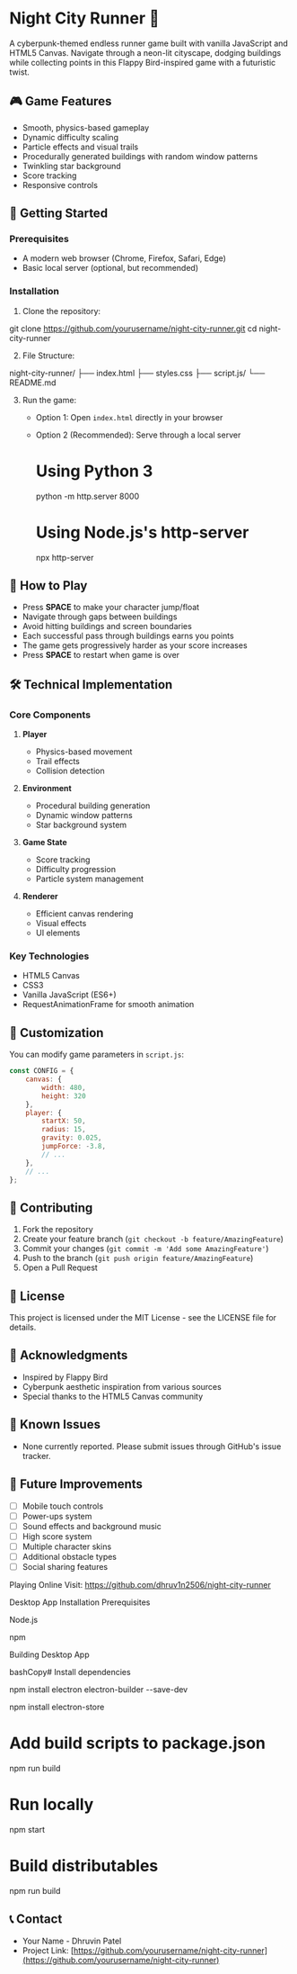 # Night City Runner 🌃

A cyberpunk-themed endless runner game built with vanilla JavaScript and HTML5 Canvas. Navigate through a neon-lit cityscape, dodging buildings while collecting points in this Flappy Bird-inspired game with a futuristic twist.

## 🎮 Game Features

- Smooth, physics-based gameplay
- Dynamic difficulty scaling
- Particle effects and visual trails
- Procedurally generated buildings with random window patterns
- Twinkling star background
- Score tracking
- Responsive controls

## 🚀 Getting Started

### Prerequisites
- A modern web browser (Chrome, Firefox, Safari, Edge)
- Basic local server (optional, but recommended)

### Installation

1. Clone the repository:

git clone https://github.com/yourusername/night-city-runner.git
cd night-city-runner


2. File Structure:

night-city-runner/
├── index.html
├── styles.css
├── script.js/
└── README.md


3. Run the game:
   - Option 1: Open `index.html` directly in your browser
   - Option 2 (Recommended): Serve through a local server
     
     # Using Python 3
     python -m http.server 8000
     
     # Using Node.js's http-server
     npx http-server
     

## 🎯 How to Play

- Press **SPACE** to make your character jump/float
- Navigate through gaps between buildings
- Avoid hitting buildings and screen boundaries
- Each successful pass through buildings earns you points
- The game gets progressively harder as your score increases
- Press **SPACE** to restart when game is over

## 🛠️ Technical Implementation

### Core Components

1. **Player**
   - Physics-based movement
   - Trail effects
   - Collision detection

2. **Environment**
   - Procedural building generation
   - Dynamic window patterns
   - Star background system

3. **Game State**
   - Score tracking
   - Difficulty progression
   - Particle system management

4. **Renderer**
   - Efficient canvas rendering
   - Visual effects
   - UI elements

### Key Technologies

- HTML5 Canvas
- CSS3
- Vanilla JavaScript (ES6+)
- RequestAnimationFrame for smooth animation

## 🔧 Customization

You can modify game parameters in `script.js`:

```javascript
const CONFIG = {
    canvas: {
        width: 480,
        height: 320
    },
    player: {
        startX: 50,
        radius: 15,
        gravity: 0.025,
        jumpForce: -3.8,
        // ...
    },
    // ...
};
```

## 🤝 Contributing

1. Fork the repository
2. Create your feature branch (`git checkout -b feature/AmazingFeature`)
3. Commit your changes (`git commit -m 'Add some AmazingFeature'`)
4. Push to the branch (`git push origin feature/AmazingFeature`)
5. Open a Pull Request

## 📝 License

This project is licensed under the MIT License - see the LICENSE file for details.

## 🙏 Acknowledgments

- Inspired by Flappy Bird
- Cyberpunk aesthetic inspiration from various sources
- Special thanks to the HTML5 Canvas community

## 🐛 Known Issues

- None currently reported. Please submit issues through GitHub's issue tracker.

## 🚧 Future Improvements

- [ ] Mobile touch controls
- [ ] Power-ups system
- [ ] Sound effects and background music
- [ ] High score system
- [ ] Multiple character skins
- [ ] Additional obstacle types
- [ ] Social sharing features

Playing Online
Visit: https://github.com/dhruv1n2506/night-city-runner

Desktop App Installation
Prerequisites


Node.js

npm


Building Desktop App

bashCopy# 
Install dependencies

npm install electron electron-builder --save-dev

npm install electron-store

# Add build scripts to package.json
npm run build

# Run locally
npm start

# Build distributables
npm run build

## 📞 Contact
- Your Name - Dhruvin Patel
- Project Link: [https://github.com/yourusername/night-city-runner](https://github.com/yourusername/night-city-runner)
